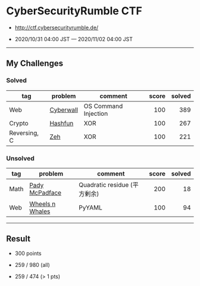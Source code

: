 # CyberSecurityRumble CTF

* http://ctf.cybersecurityrumble.de/

* 2020/10/31 04:00 JST — 2020/11/02 04:00 JST

---

## My Challenges

### Solved

| tag          | problem                | comment              | score | solved |
| ------------ | ---------------------- | -------------------- | ----: | -----: |
| Web          | [Cyberwall](Cyberwall) | OS Command Injection | 100   | 389    |
| Crypto       | [Hashfun](Hashfun)     | XOR                  | 100   | 267    |
| Reversing, C | [Zeh](Zeh)             | XOR                  | 100   | 221    |


### Unsolved

| tag  | problem                            | comment                  | score | solved |
| ---- | ---------------------------------- | ------------------------ | ----: | -----: |
| Math | [Pady McPadface](Pady_McPadface)   | Quadratic residue (平方剰余) | 200   | 18     |
| Web  | [Wheels n Whales](Wheels_n_Whales) | PyYAML                   | 100   | 94     |

---

## Result

* 300 points

* 259 / 980 (all)

* 259 / 474 (> 1 pts)